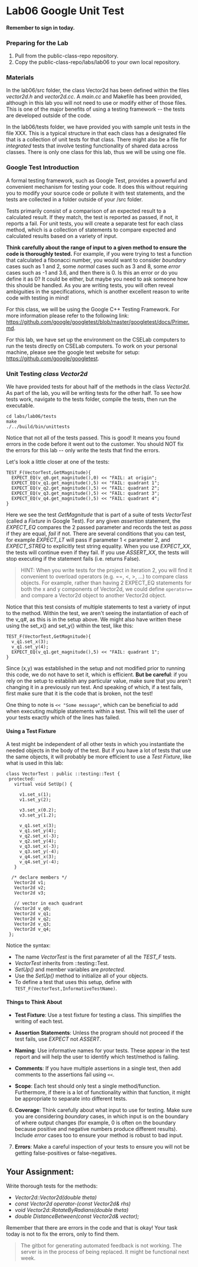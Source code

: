 # Lab06 Google Unit Test
#### Remember to sign in today.

### Preparing for the Lab

1.  Pull from the public-class-repo repository.
2.  Copy the public-class-repo/labs/lab06 to your own local repository.

### Materials

In the lab06/src folder, the class Vector2d has been defined within the files _vector2d.h_ and _vector2d.cc_. A _main.cc_ and Makefile has been provided, although in this lab you will not need to use or modify either of those files. This is one of the major benefits of using a testing framework -- the tests are developed outside of the code.

In the lab06/tests folder, we have provided you with sample unit tests in the file XXX. This is a typical structure in that each class has a designated file that is a collection of unit tests for that class. There might also be a file for _integrated_ tests that involve testing functionality of shared data across classes. There is only one class for this lab, thus we will be using one file.

### Google Test Introduction

A formal testing framework, such as Google Test, provides a powerful and convenient mechanism for testing your code. It does this without requiring you to modify your source code or pollute it with test statements, and the tests are collected in a folder outside of your /src folder.

Tests primarily consist of a comparison of an expected result to a calculated result. If they match, the test is reported as passed, if not, it reports a fail. For unit tests, you will create a separate test for each class method, which is a collection of statements to compare expected and calculated results based on a variety of input.

**Think carefully about the range of input to a given method to ensure the code is thoroughly tested.** For example, if you were trying to test a function that calculated a fibonacci number, you would want to consider _boundary_ cases such as 1 and 2, some _normal_ cases such as 3 and 8, some _error_ cases such as -1 and 3.6, and then there is 0. Is this an error or do you define it as 0? It could be either, but maybe you need to ask someone how this should be handled. As you are writing tests, you will often reveal ambiguities in the specifications, which is another excellent reason to write code with testing in mind!

For this class, we will be using the Google C++ Testing Framework. For more information please refer to the following link:
https://github.com/google/googletest/blob/master/googletest/docs/Primer.md.

For this lab, we have set up the environment on the CSELab computers to run the tests directly on CSELab computers. To work on your personal machine, please see the google test website for setup: https://github.com/google/googletest.

### Unit Testing <i>class Vector2d</i>

We have provided tests for about half of the methods in the class _Vector2d_. As part of the lab, you will be writing tests for the other half. To see how tests work, navigate to the tests folder, compile the tests, then run the executable.

```
cd labs/lab06/tests
make
./../build/bin/unittests
```

Notice that not all of the tests passed. This is good! It means you found errors in the code before it went out to the customer. You should NOT fix the errors for this lab -- only write the tests that find the errors.

Let's look a little closer at one of the tests:

```
TEST_F(VectorTest,GetMagnitude){
  EXPECT_EQ(v_q0.get_magnitude(),0) << "FAIL: at origin";
  EXPECT_EQ(v_q1.get_magnitude(),5) << "FAIL: quadrant 1";
  EXPECT_EQ(v_q2.get_magnitude(),5) << "FAIL: quadrant 2";
  EXPECT_EQ(v_q3.get_magnitude(),5) << "FAIL: quadrant 3";
  EXPECT_EQ(v_q4.get_magnitude(),5) << "FAIL: quadrant 4";
}
```

Here we see the test _GetMagnitude_ that is part of a suite of tests _VectorTest_ (called a _Fixture_ in Google Test). For any given _assertion_ statement, the _EXPECT_EQ_ compares the 2 passed parameter and records the test as _pass_ if they are equal, _fail_ if not. There are several conditions that you can test, for example _EXPECT_LT_ will pass if parameter 1 < parameter 2, and _EXPECT_STREQ_ to explicitly test string equality. When you use _EXPECT_XX_, the tests will continue even if they fail. If you use _ASSERT_XX_, the tests will stop executing if the statement fails (i.e. returns False).

>HINT: When you write tests for the project in iteration 2, you will find it convenient to overload operators (e.g. ==, <, >, ...) to compare class objects. For example, rather than having 2 EXPECT_EQ statements for both the x and y components of Vector2d, we could define `operator==` and compare a Vector2d object to another Vector2d object.

Notice that this test consists of multiple statements to test a variety of input to the method. Within the test, we aren't seeing the instantiation of each of the v_q#, as this is in the setup above. We might also have written these using the set_x() and set_y() within the test, like this:

```
TEST_F(VectorTest,GetMagnitude){
  v_q1.set_x(3);
  v_q1.set_y(4);
  EXPECT_EQ(v_q1.get_magnitude(),5) << "FAIL: quadrant 1";
}
```

Since (x,y) was established in the setup and not modified prior to running this code, we do not have to set it, which is efficient. **But be careful**: if you rely on the setup to establish any particular value, make sure that you aren't changing it in a previously run test. And speaking of which, if a test fails, first make sure that it is the code that is broken, not the test!

One thing to note is `<< "Some message"`, which can be beneficial to add when executing multiple statements within a test. This will tell the user of your tests exactly which of the lines has failed.

#### Using a Test Fixture

A test might be independent of all other tests in which you instantiate the needed objects in the body of the test. But if you have a lot of tests that use the same objects, it will probably be more efficient to use a _Test Fixture_, like what is used in this lab:

```
class VectorTest : public ::testing::Test {
 protected:
   virtual void SetUp() {

     v1.set_s(1);
     v1.set_y(2);

     v3.set_x(0.2);
     v3.set_y(1.2);

     v_q1.set_x(3);
     v_q1.set_y(4);
     v_q2.set_x(-3);
     v_q2.set_y(4);
     v_q3.set_x(-3);
     v_q3.set_y(-4);
     v_q4.set_x(3);
     v_q4.set_y(-4);
   }

  /* declare members */
   Vector2d v1;
   Vector2d v2;
   Vector2d v3;

   // vector in each quadrant
   Vector2d v_q0;
   Vector2d v_q1;
   Vector2d v_q2;
   Vector2d v_q3;
   Vector2d v_q4;
 };
```

Notice the syntax:
- The name _VectorTest_ is the first parameter of all the _TEST_F_ tests.
- _VectorTest_ inherits from ::testing::Test.
- _SetUp()_ and member variables are _protected_.
- Use the _SetUp()_ method to initialize all of your objects.
- To define a test that uses this setup, define with `TEST_F(VectorTest,InformativeTestName)`.


#### Things to Think About

- **Test Fixture**: Use a test fixture for testing a class. This simplifies the writing of each test.

- **Assertion Statements**: Unless the program should not proceed if the test fails, use _EXPECT_ not _ASSERT_.

- **Naming**: Use informative names for your tests. These appear in the test report and will help the user to identify which test/method is failing.

- **Comments**: If you have multiple assertions in a single test, then add comments to the assertions fail using `<<`.

- **Scope**:  Each test should only test a single method/function. Furthermore, if there is a lot of functionality within that function, it might be appropriate to separate into different tests.

6. **Coverage**: Think carefully about what input to use for testing. Make sure you are considering _boundary_ cases, in which input is on the boundary of where output changes (for example, 0 is often on the boundary because positive and negative numbers produce different results). Include _error_ cases too to ensure your method is robust to bad input.

7. **Errors**: Make a careful inspection of your tests to ensure you will not be getting false-positives or false-negatives.


## Your Assignment:

Write thorough tests for the methods:
  - _Vector2d::Vector2d(double theta)_
  - _const Vector2d operator-(const Vector2d& rhs)_
  - _void Vector2d::RotateByRadians(double theta)_
  - _double DistanceBetween(const Vector2d& vector);_

Remember that there are errors in the code and that is okay! Your task today is not to fix the errors, only to find them.

> The gitbot for generating automated feedback is not working. The server is in the process of being replaced. It might be functional next week.
